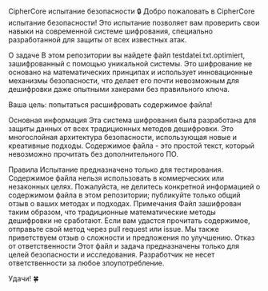 CipherCore испытание безопасности 🔒
Добро пожаловать в CipherCore испытание безопасности! Это испытание позволяет вам проверить свои навыки на современной системе шифрования, специально разработанной для защиты от всех известных атак.

О задаче
В этом репозитории вы найдете файл testdatei.txt.optimiert, зашифрованный с помощью уникальной системы. Это шифрование не основано на математических принципах и использует инновационные механизмы безопасности, что делает его почти невозможным для дешифровки даже опытными хакерами без правильного ключа.

Ваша цель: попытаться расшифровать содержимое файла!

Основная информация
Эта система шифрования была разработана для защиты данных от всех традиционных методов дешифровки. Это многослойная архитектура безопасности, использующая новые и креативные подходы. Содержимое файла - это простой текст, который невозможно прочитать без дополнительного ПО.

Правила
Испытание предназначено только для тестирования.
Содержимое файла нельзя использовать в коммерческих или незаконных целях.
Пожалуйста, не делитесь конкретной информацией о содержимом файла в этом репозитории; публикуйте только общий отзыв о ваших методах и подходах.
Примечания
Файл зашифрован таким образом, что традиционные математические методы дешифровки не сработают.
Если вам удастся прочитать содержимое, отправьте свой метод через pull request или issue. Мы также приветствуем отзыв о сложности и предложения по улучшению.
Отказ от ответственности
Этот файл и задача предназначены только для целей безопасности и исследования. Разработчик не несет ответственности за любое злоупотребление.

Удачи! 🍀
